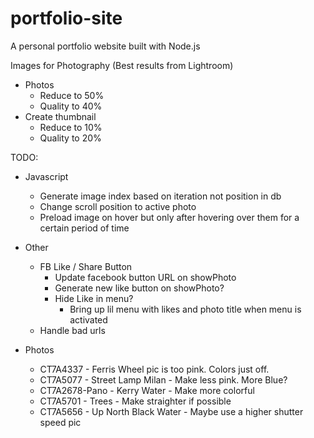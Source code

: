 # portfolio-site
A personal portfolio website built with Node.js

Images for Photography
(Best results from Lightroom)
- Photos
    - Reduce to 50%
    - Quality to 40%
- Create thumbnail
    - Reduce to 10%
    - Quality to 20%


TODO:
- Javascript
    - Generate image index based on iteration not position in db
    - Change scroll position to active photo
    - Preload image on hover but only after hovering over them for a certain period of time

- Other
    - FB Like / Share Button
        - Update facebook button URL on showPhoto
        - Generate new like button on showPhoto?
        - Hide Like in menu?
            - Bring up lil menu with likes and photo title when menu is activated
    - Handle bad urls

- Photos
    - CT7A4337 - Ferris Wheel pic is too pink. Colors just off.
    - CT7A5077 - Street Lamp Milan - Make less pink. More Blue?
    - CT7A2678-Pano - Kerry Water - Make more colorful
    - CT7A5701 - Trees - Make straighter if possible
    - CT7A5656 - Up North Black Water - Maybe use a higher shutter speed pic

